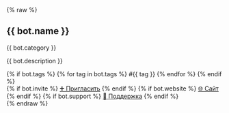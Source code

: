 {% raw %}
<!-- _includes/bot-templates.html -->

<div class="bot-card">
  <div class="bot-card-header">
    <h2 class="bot-name">{{ bot.name }}</h2>
    <span class="bot-category">{{ bot.category }}</span>
  </div>

  <p class="bot-description">{{ bot.description }}</p>

  <div class="bot-tags">
    {% if bot.tags %}
      {% for tag in bot.tags %}
        <span class="bot-tag">#{{ tag }}</span>
      {% endfor %}
    {% endif %}
  </div>

  <div class="bot-links">
    {% if bot.invite %}
      <a href="{{ bot.invite }}" class="bot-button" target="_blank">➕ Пригласить</a>
    {% endif %}
    {% if bot.website %}
      <a href="{{ bot.website }}" class="bot-button secondary" target="_blank">🌐 Сайт</a>
    {% endif %}
    {% if bot.support %}
      <a href="{{ bot.support }}" class="bot-button secondary" target="_blank">💬 Поддержка</a>
    {% endif %}
  </div>
</div>
{% endraw %}
